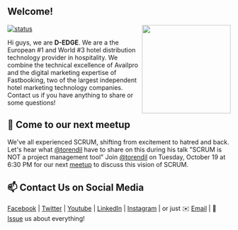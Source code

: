 ##  Welcome!

<img align='right' src='https://user-images.githubusercontent.com/5713670/87202985-820dcb80-c2b6-11ea-9f56-7ec461c497c3.gif' width='200"'>

[![status](https://img.shields.io/badge/status-hiring-brightgreen)](https://github.com/d-edge/joinus/)

Hi guys, we are **D-EDGE**. We are a the European #1 and World #3 hotel distribution technology provider in hospitality.
We combine the technical excellence of Availpro and the digital marketing expertise of Fastbooking, two of the largest independent hotel marketing technology companies.  
Contact us if you have anything to share or some questions!

## 👋 Come to our next meetup

We've all experienced SCRUM, shifting from excitement to hatred and back.
Let's hear what [@torendil](https://github.com/torendil) have to share on this during his talk "SCRUM is NOT a project management tool"
Join [@torendil](https://github.com/torendil) on Tuesday, October 19 at 6:30 PM for our next [meetup](https://www.meetup.com/D-EDGE-tech) to discuss this vision of SCRUM.

## 📫 Contact Us on Social Media

[Facebook][fb] | [Twitter][tw] | [Youtube][yt] | [LinkedIn][lk] | [Instagram][ig] | or just ✉️ [Email](mailto:softwarecraft@d-edge.com) | 💬 [Issue](https://github.com/d-edge/joinus/issues/) us about everything!


[fb]: https://www.facebook.com/D.EDGE.Hospitality.Solutions/
[tw]: https://twitter.com/D_EDGE_Hosp
[yt]: https://www.youtube.com/channel/UC2wG3a8rYx5re8RdB-2FQ9A
[lk]: https://www.linkedin.com/company/d-edge-hospitality-solutions/
[ig]: https://www.instagram.com/d_edge_hospitality/
